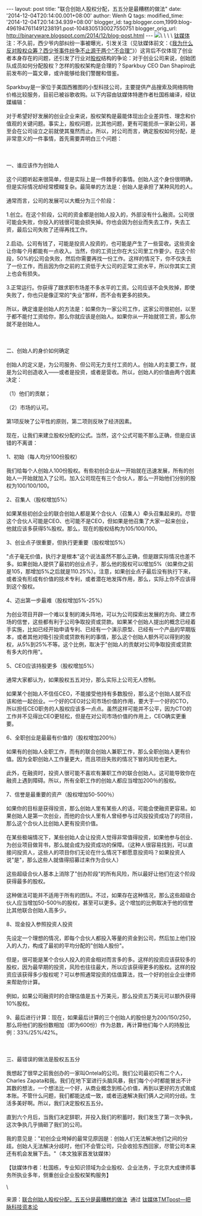 --- layout: post title: "联合创始人股权分配，五五分是最糟糕的做法" date:
'2014-12-04T20:14:00.001+08:00' author: Wenh Q tags: modified\_time:
'2014-12-04T20:14:34.939+08:00' blogger\_id:
tag:blogger.com,1999:blog-4961947611491238191.post-1048305130027550751
blogger\_orig\_url:
http://binaryware.blogspot.com/2014/12/blog-post.html ---
![](https://images-blogger-opensocial.googleusercontent.com/gadgets/proxy?url=http%3A%2F%2Fwww.tmtpost.com%2Fwp-content%2Fuploads%2F2014%2F11%2F141688789984.jpg&container=blogger&gadget=a&rewriteMime=image%2F*)\
\
\
\
[钛媒体](http://www.tmtpost.com/)注：不久前，西少爷内部纠纷一事被曝光，引发关注（见钛媒体前文：《[我为什么反对股权众筹？西少爷事件纷争不止源于两个"不合理"](http://www.tmtpost.com/169550.html)》）这背后不仅体现了创业者本身存在的问题，还引发了行业对[股权](http://www.tmtpost.com/tag/%E8%82%A1%E6%9D%83)结构的争论：对于创业公司来说，创始团队成员如何分配股权？怎样的股权架构是合理的？Sparkbuy
CEO Dan Shapiro此前发布的一篇文章，或许能够给我们警醒和借鉴。\
\
Sparkbuy是一家位于美国西雅图的小型科技公司，主要提供产品搜索及网络购物价格比较服务，目前已被谷歌收购。以下内容由钛媒体特邀作者杜国栋编译，经钛媒编辑：\
\
对于希望好好发展的创业企业来说，股权架构是最能体现出企业差异性、理念和价值观的关键问题。事实上，股权问题，比其他问题，更有可能扼杀一家新公司，甚至会在公司设立之前就使其戛然而止。所以，对公司而言，确定股权如何分配，是非常意义的一件事情，首先需要弄明白三个问题：\
\
\
\
一、谁应该作为创始人\
\
这个问题听起来很简单，但是实际上是一件棘手的事情。创始人这个身份很明确，但是实际情况却经常模糊复杂。最简单的方法是：创始人是承担了某种风险的人。\
\
通常而言，公司的发展可以大概分为三个阶段：\
\
1.创立。在这个阶段，公司的资金都是创始人投入的，外部没有什么融资。公司很可能会失败，你投入的钱很可能会损失掉。你也会因为创业而失去工作，失去工资，最后公司失败了还得再找工作。\
\
2.启动。公司有钱了，可能是投资人投资的，也可能是产生了一些营收。这些资金让你每个月都能有一点收入。当然，你的工资比你在大公司里工作要少。在这个阶段，50%的公司会失败，然后你需要再找一份工作。这样的情况下，你不仅失去了一份工作，而且因为你之前的工资低于大公司的正常工资水平，所以你其实工资上也会有损失。\
\
3.正常运行。你获得了跟求职市场差不多水平的工资。公司应该不会失败掉，即使失败了，你也只是像正常的"失业"那样，而不会有更多的损失。\
\
所以，确定谁是创始人的方法是：如果你为一家公司工作，这家公司很初创，以至于都不能付工资给你，那么你就应该是创始人。如果你从一开始就领工资，那么你就不是创始人。\
\
\
\
二、创始人的身价如何确定\
\
创始人的定义是，为公司服务、但公司无力支付工资的人。创始人的主要工作，就是为公司创造收入——或者是投资，或者是营收。所以，创始人的价值由两个因素决定：\
\
（1）他们的贡献；\
\
（2）市场的认可。\
\
第1项反映了公平性的原则，第二项则反映了经济因素。\
\
现在，让我们来建立股权分配的公式。当然，这个公式可能不那么正确，但是应该错的不离谱：\
\
1、初始（每人均分100份股权）\
\
我们给每个人创始人100份股权。有些初创企业从一开始就在迅速发展，所有的创始人一开始就加入了公司。加入公司现在有三个合伙人，那么一开始他们分别的股权为100/100/100。\
\
2、召集人（股权增加5%）\
\
如果某些初创企业的联合创始人都是某个合伙人（召集人）牵头召集起来的。尽管这个合伙人可能是CEO、也可能不是CEO，但如果是他召集了大家一起来创业，他就应该多获得5%股权。那么，现在的股权结构为105/100/100。\
\
3、创业点子很重要，但执行更重要（股权增加5%）\
\
"点子毫无价值，执行才是根本"这个说法虽然不那么正确，但是跟实际情况也差不多。如果创始人提供了最初的创业点子，那么他的股权可以增加5%（如果你之前是105，那增加5%之后就是110.25%）。注意，如果创业点子最后没有执行下来，或者没有形成有价值的技术专利，或者潜在地发挥作用，那么，实际上你不应该得到这个股权。\
\
4、迈出第一步最难（股权增加5%-25%）\
\
为创业项目开辟一个难以复制的滩头阵地，可以为公司探索出发展的方向、建立市场的信誉，这些都有利于公司争取投资或贷款。如果某个创始人提出的概念已经着手实施，比如已经开始申请专利、已经有一个演示原型、已经有一个产品的早期版本，或者其他对吸引投资或贷款有利的事情，那么这个创始人额外可以得到的股权，从5%到25%不等。这个比例，取决于"创始人的贡献对公司争取投资或贷款有多大的作用"。\
\
5、CEO应该持股更多（股权增加5%）\
\
通常大家都认为，如果股权五五对分，那么实际上公司无人控制。\
\
如果某个创始人不信任CEO，不能接受他持有多数股份，那么这个创始人就不应该和他一起创业。一个好的CEO对公司市场价值的作用，要大于一个好的CTO，所以担任CEO职务的人股权应该多一点点。虽然这样可能并不公平，因为CTO的工作并不见得比CEO更轻松，但是在对公司市场价值的作用上，CEO确实更重要。\
\
6、全职创业是最最有价值的（股权增加200％）\
\
如果有的创始人全职工作，而有的联合创始人兼职工作，那么全职创始人更有价值。因为全职创始人工作量更大，而且项目失败的情况下冒的风险也更大。\
\
此外，在融资时，投资人很可能不喜欢有兼职工作的联合创始人。这可能导致你在融资上遇到障碍。所以，所有全职工作的创始人都应当增加200％的股权。\
\
7、信誉是最重要的资产（股权增加50-500％）\
\
如果你的目标是获得投资，那么创始人里有某些人的话，可能会使融资更容易。如果创始人是第一次创业，而他的合伙人里有人曾经参与过风投投资成功了的项目，那么这个合伙人比创始人更有投资价值。\
\
在某些极端情况下，某些创始人会让投资人觉得非常值得投资，如果他参与创业、为创业项目做背书，那么就会成为投资成功的保障。（这种人很容易找到，可以直接问投资人，这些人的项目你们无论在什么情况下都愿意投资吗？如果投资人说"是"，那么这些人就值得招募过来作为合伙人）\
\
这些超级合伙人基本上消除了"创办阶段"的所有风险，所以最好让他们在这个阶段获得最多的股权。\
\
这种做法可能并不适用于所有的团队。不过，如果存在这种情况，那么这些超级合伙人应当增加50-500％的股权，甚至可以更多。这个增加的比例取决于他的信誉比其他联合创始人高多少。\
\
8、现金投入参照投资人投资\
\
先设定一个理想的情况，即每个合伙人都投入等量的资金到公司，然后加上他们投入的人力，构成了最初的平均分配的"创始人股份"。\
\
但是，很可能是某个合伙人投入的资金相对而言多的多。这样的投资应该获较多的股权，因为最早期的投资，风险也往往最大，所以应该获得更多的股权。这样的投资应该获得多少股权呢？可以参照通常投资的估值算法，找一个好的创业企业律师来帮助你计算。\
\
例如，如果公司融资时的合理估值是五十万美元，那么投资五万美元可以额外获得10%股权。\
\
9、最后进行计算：现在，如果最后计算的三个创始人的股份是为200/150/250，那么将他们的股份数相加（即为600份）作为总数，再计算他们每个人的持股比例：33%/25%/42%。\
\
\
\
三、最错误的做法是股权五五分\
\
我想起了很早之前我创办的一家叫Ontela的公司。我们公司最初只有二个人，Charles
Zapata和我。我们在地下室进行头脑风暴，我们每个小时都能冒出不计其数的想法，一个想法比一个好，从商业概念到核心价值，再到以更好的方式做成本账。不管什么问题，我们都能达成一致，或者迅速解决我们俩人之间的分歧。生活多美好啊。所以，我们决定股权五五分。\
\
直到六个月后，当我们决定辞职，并投入我们的积蓄时，我们发生了第一次争执，这次争执几乎搞砸了我们的公司。\
\
我的意见是："初创企业垮掉的最常见原因是：创始人们无法解决他们之间的分歧。创始人无法解决分歧时，他们不会管公司，只会收拾东西回家，尽管公司本来还有机会发展下去。"（本文独家首发钛媒体）\
\
【钛媒体作者：杜国栋，专业知识领域为企业股权、企业法务，于北京大成律师事务所执业多年，侧重创业企业股权架构服务】
<div>

\

</div>

<div>

来源：[联合创始人股权分配，五五分是最糟糕的做法](http://www.tmtpost.com/172112.html)  通过 [钛媒体TMTpost—把脉科技资本论](http://www.tmtpost.com/)

</div>
